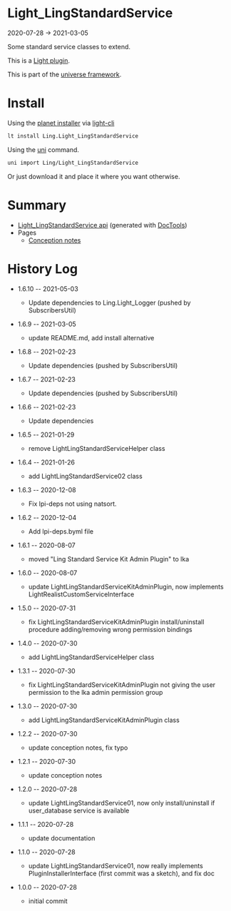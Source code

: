 Light_LingStandardService
===========
2020-07-28 -> 2021-03-05



Some standard service classes to extend.


This is a [Light plugin](https://github.com/lingtalfi/Light/blob/master/doc/pages/plugin.md).

This is part of the [universe framework](https://github.com/karayabin/universe-snapshot).


Install
==========
Using the [planet installer](https://github.com/lingtalfi/Light_PlanetInstaller) via [light-cli](https://github.com/lingtalfi/Light_Cli)
```bash
lt install Ling.Light_LingStandardService
```

Using the [uni](https://github.com/lingtalfi/universe-naive-importer) command.
```bash
uni import Ling/Light_LingStandardService
```

Or just download it and place it where you want otherwise.






Summary
===========
- [Light_LingStandardService api](https://github.com/lingtalfi/Light_LingStandardService/blob/master/doc/api/Ling/Light_LingStandardService.md) (generated with [DocTools](https://github.com/lingtalfi/DocTools))
- Pages
    - [Conception notes](https://github.com/lingtalfi/Light_LingStandardService/blob/master/doc/pages/conception-notes.md)





History Log
=============

- 1.6.10 -- 2021-05-03

    - Update dependencies to Ling.Light_Logger (pushed by SubscribersUtil)

- 1.6.9 -- 2021-03-05

    - update README.md, add install alternative

- 1.6.8 -- 2021-02-23

    - Update dependencies (pushed by SubscribersUtil)

- 1.6.7 -- 2021-02-23

    - Update dependencies (pushed by SubscribersUtil)

- 1.6.6 -- 2021-02-23

    - Update dependencies

- 1.6.5 -- 2021-01-29

    - remove LightLingStandardServiceHelper class
  
- 1.6.4 -- 2021-01-26

    - add LightLingStandardService02 class
  
- 1.6.3 -- 2020-12-08

    - Fix lpi-deps not using natsort.

- 1.6.2 -- 2020-12-04

    - Add lpi-deps.byml file

- 1.6.1 -- 2020-08-07

    - moved "Ling Standard Service Kit Admin Plugin" to lka
    
- 1.6.0 -- 2020-08-07

    - update LightLingStandardServiceKitAdminPlugin, now implements LightRealistCustomServiceInterface
    
- 1.5.0 -- 2020-07-31

    - fix LightLingStandardServiceKitAdminPlugin install/uninstall procedure adding/removing wrong permission bindings
    
- 1.4.0 -- 2020-07-30

    - add LightLingStandardServiceHelper class
    
- 1.3.1 -- 2020-07-30

    - fix LightLingStandardServiceKitAdminPlugin not giving the user permission to the lka admin permission group
    
- 1.3.0 -- 2020-07-30

    - add LightLingStandardServiceKitAdminPlugin class
    
- 1.2.2 -- 2020-07-30

    - update conception notes, fix typo
    
- 1.2.1 -- 2020-07-30

    - update conception notes
    
- 1.2.0 -- 2020-07-28

    - update LightLingStandardService01, now only install/uninstall if user_database service is available
    
- 1.1.1 -- 2020-07-28

    - update documentation
    
- 1.1.0 -- 2020-07-28

    - update LightLingStandardService01, now really implements PluginInstallerInterface (first commit was a sketch), and fix doc
    
- 1.0.0 -- 2020-07-28

    - initial commit